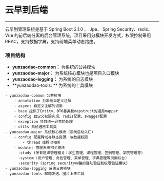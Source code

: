 # 云早到后端
---
云早到管理系统是基于 Spring Boot 2.1.0 、 Jpa、 Spring Security、redis、Vue 的前后端分离的后台管理系统，项目采用分模块开发方式，权限控制采用 RBAC，支持数据字典，支持前端菜单动态路由。
### 项目结构
+ **yunzaodao-common：** 为系统的公共模块
+ **yunzaodao-major：**  为系统核心模块也是项目入口模块
+ **yunzaodao-logging：** 为系统的日志模块
+ **yunzaodao-tools: ** 为系统的工具模块
~~~
- yunzaodao-common 公共模块
    - annotation 为系统自定义注解
    - aspect 自定义注解的切面
    - base 提供了Entity、DTO基类和mapstruct的通用mapper
    - config 自定义权限实现、redis配置、swagger配置
    - exception 项目统一异常的处理
    - utils 系统通用工具类
- yunzaodao-major 系统核心模块（系统启动入口）
    - config 配置跨域与静态资源，与数据权限
	    - thread 线程池相关
    - modules 管理系统相关模块
      -study (所有班课管理相关：学生管理、课程管理、签到管理、学院管理等)
      -system (用户管理、角色管理、菜单管理、字典管理等页面后台)
      -security (spring security构建的登陆验证和权限验证模块)
- yunzaodao-logging 系统日志模块
- yunzaodao-tools 邮箱发送、图片上传工具
~~~
